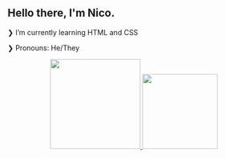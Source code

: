  ## Hello there, I'm Nico.


❯  I’m currently learning HTML and CSS

❯  Pronouns: He/They

<div align="center">
 <a href="https://github.com/jesternook">
  <img height="180em" src="https://github-readme-stats.vercel.app/api?username=jesternook&show_icons=true&theme=darcula&include_all_commits=true&count_private=true"/>
  <img height="150em" src="https://github-readme-stats.vercel.app/api/top-langs/?username=jesternook&layout=compact&langs_count=7&theme=darcula"/>
</div>
  
